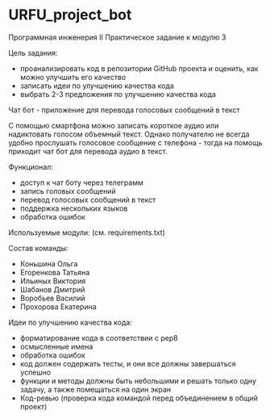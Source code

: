 # URFU_project_bot

Программная инженерия II
Практическое задание к модулю 3

Цель задания:
 - проанализировать код в репозитории GitHub проекта и оценить, как можно улучшить его качество
 - записать идеи по улучшению качества кода
 - выбрать 2-3 предложения по улучшению качества кода


Чат бот - приложение для перевода голосовых сообщений в текст

С помощью смартфона можно записать короткое аудио или надиктовать голосом объемный текст.
Однако получателю не всегда удобно прослушать голосовое сообщение с телефона - тогда на помощь приходит чат бот 
для перевода аудио в текст.


Функционал:
 - доступ к чат боту через телеграмм
 - запись головых сообщений
 - перевод голосовых сообщений в текст
 - поддержка нескольких языков
 - обработка ошибок

Используемые модули: (см. requirements.txt)

Состав команды:
 - Коньшина Ольга 
 - Егоренкова Татьяна
 - Ильиных Виктория
 - Шабанов Дмитрий
 - Воробьев Василий
 - Прохорова Екатерина

Идеи по улучшению качества кода:
 - форматирование кода в соответствии с pep8
 - осмысленные имена
 - обработка ошибок
 - код должен содержать тесты, и они все должны завершаться успешно
 - функции и методы должны быть небольшими и решать только одну задачу, а также помещаться на один экран
 - Код-ревью (проверка кода командой перед объединением в общий проект)
 
